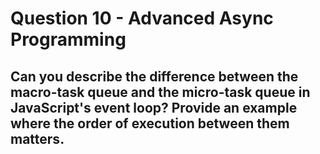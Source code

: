 # Question 10 - Advanced Async Programming

## Can you describe the difference between the macro-task queue and the micro-task queue in JavaScript's event loop? Provide an example where the order of execution between them matters.
